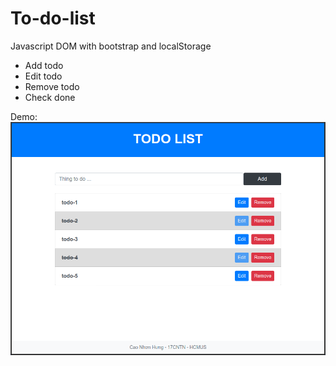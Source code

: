 # To-do-list
Javascript DOM with bootstrap and localStorage
* Add todo
* Edit todo
* Remove todo
* Check done

Demo:
![Todo-list demo](demo.png)
